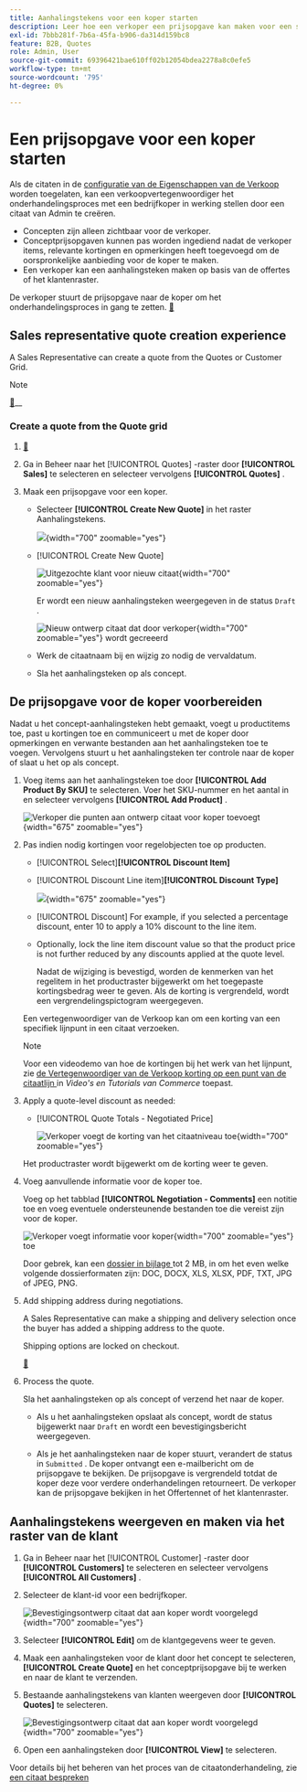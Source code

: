 ```yaml
---
title: Aanhalingstekens voor een koper starten
description: Leer hoe een verkoper een prijsopgave kan maken voor een specifieke koper om het onderhandelingsproces te starten. De verkoper kan alleen offertes verzenden voor klanten die zijn gekoppeld aan een bedrijfsaccount op de geselecteerde website.
exl-id: 7bbb281f-7b6a-45fa-b906-da314d159bc8
feature: B2B, Quotes
role: Admin, User
source-git-commit: 69396421bae610ff02b12054bdea2278a8c0efe5
workflow-type: tm+mt
source-wordcount: '795'
ht-degree: 0%

---
```


# Een prijsopgave voor een koper starten

Als de citaten in de [ configuratie van de Eigenschappen van de Verkoop ](configure-quotes.md) worden toegelaten, kan een verkoopvertegenwoordiger het onderhandelingsproces met een bedrijfkoper in werking stellen door een citaat van Admin te creëren.

- Concepten zijn alleen zichtbaar voor de verkoper.
- Conceptprijsopgaven kunnen pas worden ingediend nadat de verkoper items, relevante kortingen en opmerkingen heeft toegevoegd om de oorspronkelijke aanbieding voor de koper te maken.
- Een verkoper kan een aanhalingsteken maken op basis van de offertes of het klantenraster.

De verkoper stuurt de prijsopgave naar de koper om het onderhandelingsproces in gang te zetten. [&#128279;](quote-price-negotiation.md)

## Sales representative quote creation experience

A Sales Representative can create a quote from the Quotes or Customer Grid.

>[!NOTE]
>
>[&#128279;](https://experienceleague.adobe.com/docs/commerce-learn/tutorials/b2b/b2b-quote/sales-rep-initiates-quote.html?lang=nl-NL)__

### Create a quote from the Quote grid

1. [&#128279;](../systems/permissions.md)

1. Ga in Beheer naar het [!UICONTROL Quotes] -raster door **[!UICONTROL Sales]** te selecteren en selecteer vervolgens **[!UICONTROL Quotes]** .

1. Maak een prijsopgave voor een koper.

   - Selecteer **[!UICONTROL Create New Quote]** in het raster Aanhalingstekens.

     ![](./assets/quote-draft-from-admin.png){width="700" zoomable="yes"}

   - [!UICONTROL Create New Quote]

     ![ Uitgezochte klant voor nieuw citaat ](./assets/quote-draft-from-admin-select-buyer.png){width="700" zoomable="yes"}

     Er wordt een nieuw aanhalingsteken weergegeven in de status `Draft` .

     ![ Nieuw ontwerp citaat dat door verkoper ](./assets/quote-create-by-seller.png){width="700" zoomable="yes"} wordt gecreeerd

   - Werk de citaatnaam bij en wijzig zo nodig de vervaldatum.

   - Sla het aanhalingsteken op als concept.

## De prijsopgave voor de koper voorbereiden

Nadat u het concept-aanhalingsteken hebt gemaakt, voegt u productitems toe, past u kortingen toe en communiceert u met de koper door opmerkingen en verwante bestanden aan het aanhalingsteken toe te voegen. Vervolgens stuurt u het aanhalingsteken ter controle naar de koper of slaat u het op als concept.

1. Voeg items aan het aanhalingsteken toe door **[!UICONTROL Add Product By SKU]** te selecteren. Voer het SKU-nummer en het aantal in en selecteer vervolgens **[!UICONTROL Add Product]** .

   ![ Verkoper die punten aan ontwerp citaat voor koper toevoegt ](./assets/quote-draft-add-items.png){width="675" zoomable="yes"}

1. Pas indien nodig kortingen voor regelobjecten toe op producten.

   - [!UICONTROL Select]&#x200B;**[!UICONTROL Discount Item]**

   - [!UICONTROL Discount Line item]&#x200B;**[!UICONTROL Discount Type]**

     ![](./assets/quote-discount-line-item.png){width="675" zoomable="yes"}

   - [!UICONTROL Discount] For example, if you selected a percentage discount, enter 10 to apply a 10% discount to the line item.

   - Optionally, lock the line item discount value so that the product price is not further reduced by any discounts applied at the quote level.

     Nadat de wijziging is bevestigd, worden de kenmerken van het regelitem in het productraster bijgewerkt om het toegepaste kortingsbedrag weer te geven. Als de korting is vergrendeld, wordt een vergrendelingspictogram weergegeven.

   Een vertegenwoordiger van de Verkoop kan om een korting van een specifiek lijnpunt in een citaat verzoeken.

   >[!NOTE]
   >
   >Voor een videodemo van hoe de kortingen bij het werk van het lijnpunt, zie [ de Vertegenwoordiger van de Verkoop korting op een punt van de citaatlijn ](https://experienceleague.adobe.com/docs/commerce-learn/tutorials/b2b/b2b-quote/quote-line-item-discount.html?lang=nl-NL) in _Video&#39;s en Tutorials van Commerce_ toepast.

1. Apply a quote-level discount as needed:

   - [!UICONTROL Quote Totals - Negotiated Price]

     ![ Verkoper voegt de korting van het citaatniveau toe ](./assets/quote-draft-total-discount.png){width="700" zoomable="yes"}

   Het productraster wordt bijgewerkt om de korting weer te geven.

1. Voeg aanvullende informatie voor de koper toe.

   Voeg op het tabblad **[!UICONTROL Negotiation - Comments]** een notitie toe en voeg eventuele ondersteunende bestanden toe die vereist zijn voor de koper.

   ![ Verkoper voegt informatie voor koper ](./assets/quote-draft-add-info-for-buyer.png){width="700" zoomable="yes"} toe

   Door gebrek, kan een [ dossier in bijlage ](configure-quotes.md) tot 2 MB, in om het even welke volgende dossierformaten zijn: DOC, DOCX, XLS, XLSX, PDF, TXT, JPG of JPEG, PNG.

1. Add shipping address during negotiations.

   A Sales Representative can make a shipping and delivery selection once the buyer has added a shipping address to the quote.

   Shipping options are locked on checkout.

   [&#128279;](account-dashboard-my-quotes.md#adding-a-shipping-address)

1. Process the quote.

   Sla het aanhalingsteken op als concept of verzend het naar de koper.

   - Als u het aanhalingsteken opslaat als concept, wordt de status bijgewerkt naar `Draft` en wordt een bevestigingsbericht weergegeven.

   - Als je het aanhalingsteken naar de koper stuurt, verandert de status in `Submitted` . De koper ontvangt een e-mailbericht om de prijsopgave te bekijken. De prijsopgave is vergrendeld totdat de koper deze voor verdere onderhandelingen retourneert. De verkoper kan de prijsopgave bekijken in het Offertennet of het klantenraster.

## Aanhalingstekens weergeven en maken via het raster van de klant

1. Ga in Beheer naar het [!UICONTROL Customer] -raster door **[!UICONTROL Customers]** te selecteren en selecteer vervolgens **[!UICONTROL All Customers]** .

1. Selecteer de klant-id voor een bedrijfkoper.

   ![ Bevestigingsontwerp citaat dat aan koper wordt voorgelegd ](./assets/quote-view-customer-quotes.png){width="700" zoomable="yes"}

1. Selecteer **[!UICONTROL Edit]** om de klantgegevens weer te geven.

1. Maak een aanhalingsteken voor de klant door het concept te selecteren, **[!UICONTROL Create Quote]** en het conceptprijsopgave bij te werken en naar de klant te verzenden.

1. Bestaande aanhalingstekens van klanten weergeven door **[!UICONTROL Quotes]** te selecteren.

   ![ Bevestigingsontwerp citaat dat aan koper wordt voorgelegd ](./assets/quote-list-from-customer-information.png){width="700" zoomable="yes"}

1. Open een aanhalingsteken door **[!UICONTROL View]** te selecteren.

Voor details bij het beheren van het proces van de citaatonderhandeling, zie [ een citaat bespreken ](quote-price-negotiation.md)
